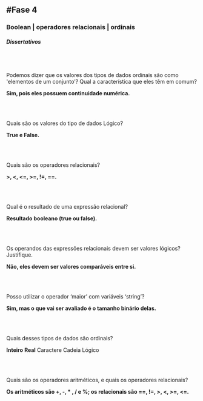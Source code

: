 #Fase 4
-------

### Boolean | operadores relacionais | ordinais

##### Dissertativos

<br><br>

Podemos dizer que os valores dos tipos de dados ordinais são como 'elementos de um conjunto’? Qual a característica que eles têm em comum?

**Sim, pois eles possuem continuidade numérica.**

<br><br>

Quais são os valores do tipo de dados Lógico?

**True e False.**

<br><br>

Quais são os operadores relacionais?

**>, <, <=, >=, !=, ==.**

<br><br>

Qual é o resultado de uma expressão relacional?

**Resultado booleano (true ou false).**

<br><br>

Os operandos das expressões relacionais devem ser valores lógicos? Justifique.

**Não, eles devem ser valores comparáveis entre si.**

<br><br>

Posso utilizar o operador ‘maior’ com variáveis ‘string’?

**Sim, mas o que vai ser avaliado é o tamanho binário delas.**

<br><br>

Quais desses tipos de dados são ordinais?

**Inteiro**
**Real**
Caractere
Cadeia
Lógico

<br><br>

Quais são os operadores aritméticos, e quais os operadores relacionais?

**Os aritméticos são +, -, * , / e %; os relacionais são ==, !=, >, <, >=, <=.**
